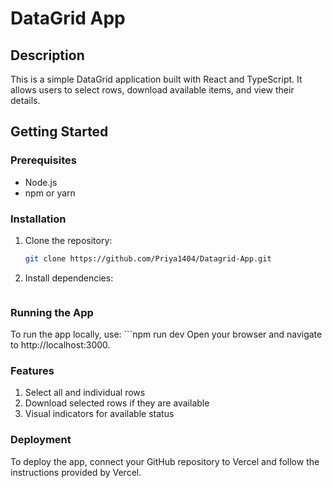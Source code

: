 # DataGrid App

## Description
This is a simple DataGrid application built with React and TypeScript. It allows users to select rows, download available items, and view their details.

## Getting Started

### Prerequisites
- Node.js
- npm or yarn

### Installation
1. Clone the repository:
   ```bash
   git clone https://github.com/Priya1404/Datagrid-App.git

2. Install dependencies:
    ```npm install

### Running the App
To run the app locally, use:
    ```npm run dev
Open your browser and navigate to http://localhost:3000.

### Features
1. Select all and individual rows
2. Download selected rows if they are available
3. Visual indicators for available status

### Deployment
To deploy the app, connect your GitHub repository to Vercel and follow the instructions provided by Vercel.
